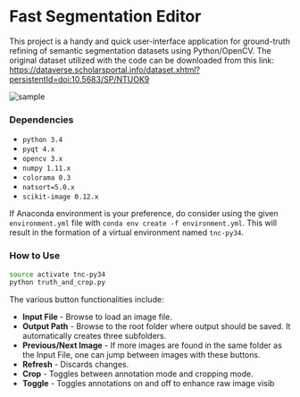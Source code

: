 # Fast Segmentation Editor

This project is a handy and quick user-interface application for ground-truth refining of semantic segmentation datasets using Python/OpenCV. The original dataset utilized with the code can be downloaded from this link: https://dataverse.scholarsportal.info/dataset.xhtml?persistentId=doi:10.5683/SP/NTUOK9

![sample](images/sample.png)

### Dependencies

+ `python 3.4`
+ `pyqt 4.x`
+ `opencv 3.x`
+ `numpy 1.11.x`
+ `colorama 0.3`
+ `natsort=5.0.x`
+ `scikit-image 0.12.x`

If Anaconda environment is your preference, do consider using the given `environment.yml` file with `conda env create -f environment.yml`. This will result in the formation of a virtual environment named `tnc-py34`.

### How to Use

```bash
source activate tnc-py34
python truth_and_crop.py
```

The various button functionalities include:
+ __Input File__ - Browse to load an image file.
+ __Output Path__ - Browse to the root folder where output should be saved. It automatically creates three subfolders.
+ __Previous/Next Image__ - If more images are found in the same folder as the Input File, one can jump between images with these buttons.
+ __Refresh__ - Discards changes.
+ __Crop__ - Toggles between annotation mode and cropping mode.
+ __Toggle__ - Toggles annotations on and off to enhance raw image visib